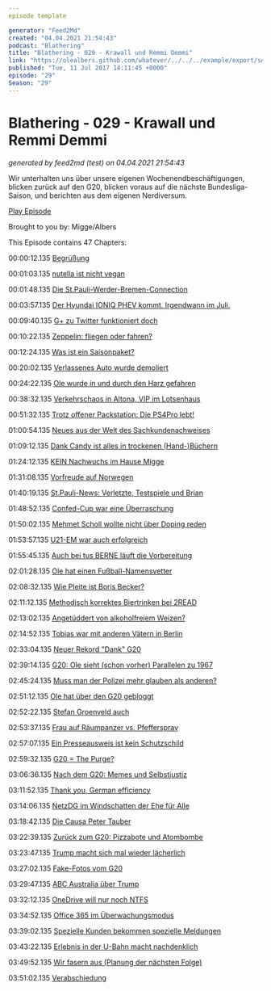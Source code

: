 ```yaml
---
episode template

generator: "Feed2Md"
created: "04.04.2021 21:54:43"
podcast: "Blathering"
title: "Blathering - 029 - Krawall und Remmi Demmi"
link: "https://olealbers.github.com/whatever/../../../example/export/seasons/2/2017/7/Blathering - 029 - Krawall und Remmi Demmi.md"
published: "Tue, 11 Jul 2017 14:11:45 +0000"
episode: "29"
Season: "29"
---
```


# Blathering - 029 - Krawall und Remmi Demmi
_generated by feed2md (test) on 04.04.2021 21:54:43_

Wir unterhalten uns über unsere eigenen Wochenendbeschäftigungen, blicken zurück auf den G20, blicken voraus auf die nächste Bundesliga-Saison, und berichten aus dem eigenen Nerdiversum.

[Play Episode](https://www.blathering.de/podlove/file/283/s/feed/c/mp3/blathering_029.mp3)

Brought to you by: Migge/Albers

This Episode contains 47 Chapters:


00:00:12.135 [Begrüßung]()

00:01:03.135 [nutella ist nicht vegan](http://www.fitforfun.de/abnehmen/gesunde_ernaehrung/schokoladencreme-selbstgemacht-nutella-vegan-und-lecker-172054.html)

00:01:48.135 [Die St.Pauli-Werder-Bremen-Connection](https://de.wikipedia.org/wiki/Philipp_Bargfrede)

00:03:57.135 [Der Hyundai IONIQ PHEV kommt. Irgendwann im Juli.](https://www.welt.de/motor/news/article165850291/Hyundai-Ioniq-Plug-in-Hybrid.html)

00:09:40.135 [G+ zu Twitter funktioniert doch](https://manageflitter.com/engage/sync)

00:10:22.135 [Zeppelin: fliegen oder fahren?](https://zeppelin-nt.de/de/service/faq.html)

00:12:24.135 [Was ist ein Saisonpaket?](https://www.fcstpauli.com/tickets/saisonabos/saisonpakete/)

00:20:02.135 [Verlassenes Auto wurde demoliert](https://twitter.com/tmigge/status/880043247766294528)

00:24:22.135 [Ole wurde in und durch den Harz gefahren](https://www.schierker-feuerstein.de/)

00:38:32.135 [Verkehrschaos in Altona, VIP im Lotsenhaus](http://www.hamburg-leuchtfeuer.de/lotsenhaus/)

00:51:32.135 [Trotz offener Packstation: Die PS4Pro lebt!](https://plus.google.com/+OleAlbers/posts/2rVnpQFpbBR)

01:00:54.135 [Neues aus der Welt des Sachkundenachweises](https://www.haufe.de/immobilien/wirtschaft_politik/Weiterbildungspflicht-statt-Sachkundenachweis-fuer-Verwalter-und-Makler_84342_385236.html)

01:09:12.135 [Dank Candy ist alles in trockenen (Hand-)Büchern](https://www.youtube.com/watch?v=vewBQkBKm5M)

01:24:12.135 [KEIN Nachwuchs im Hause Migge](http://www.ebay.de/itm/wunderschoener-DDR-Puppenwagen-Gelb-mit-Fenster-Nostalgie-70er-Jahre-ab-1-/151676812227?hash=item2350a47bc3&nma=true&si=FlS40ogcA2ilU9lKhLKjBJB9Xjc%253D&orig_cvip=true&rt=nc&_trksid=p2047675.l2557)

01:31:08.135 [Vorfreude auf Norwegen](http://www.bt.no/tv/#!/video/100521/finse-stasjon)

01:40:19.135 [St.Pauli-News: Verletzte, Testspiele und Brian](https://plus.google.com/+FCSTP/posts/fcBWd8ez41z)

01:48:52.135 [Confed-Cup war eine Überraschung](http://www.sport1.de/fussball/confed-cup/2017/06/gruende-fuer-den-deutschen-erfolg-beim-fifa-confederations-cup)

01:50:02.135 [Mehmet Scholl wollte nicht über Doping reden](http://www.spiegel.de/sport/fussball/mehmet-scholl-boykottierte-ard-sendungen-a-1156028.html)

01:53:57.135 [U21-EM war auch erfolgreich](http://www.kicker.de/news/fussball/u21/startseite/700758/artikel_80-zentimeter-vom-schulterklopfer-zum-arschtritt.html)

01:55:45.135 [Auch bei tus BERNE läuft die Vorbereitung](http://www.fussball.de/mannschaft/tus-berne-2-tus-berne-hamburg/-/saison/1617/team-id/011MIBA5J8000000VTVG0001VTR8C1K7#!/section/stage)

02:01:28.135 [Ole hat einen Fußball-Namensvetter](https://de.wikipedia.org/wiki/Helmut_Sandmann)

02:08:32.135 [Wie Pleite ist Boris Becker?](https://www.welt.de/sport/tennis/article166428057/Boris-Becker-wurden-die-Kreditkarten-abgenommen.html)

02:11:12.135 [Methodisch korrektes Biertrinken bei 2READ](https://www.tobiasmigge.de/2017/07/04/2read-082-methodisch-korrektes-biertrinken/)

02:13:02.135 [Angetüddert von alkoholfreiem Weizen?](http://re-talk.de/re026/)

02:14:52.135 [Tobias war mit anderen Vätern in Berlin](https://www.cvjm.de/cvjm/)

02:33:04.135 [Neuer Rekord "Dank" G20](https://plus.google.com/+OleAlbers/posts/Di2WfvVV4HA)

02:39:14.135 [G20: Ole sieht (schon vorher) Parallelen zu 1967](https://www.deutschlandfunknova.de/beitrag/benno-ohnesorg-tod-eines-studenten)

02:45:24.135 [Muss man der Polizei mehr glauben als anderen?](https://medium.com/@lorz/warum-viele-journalisten-der-polizei-alles-glauben-f0c6e30f8af4)

02:51:12.135 [Ole hat über den G20 gebloggt](http://millerntor.hamburg/2017/07/nur-verlierer/)

02:52:22.135 [Stefan Groenveld auch](https://www.stefangroenveld.de/2017/meine-beobachtungen-zum-g20-in-hamburg-2017/)

02:53:37.135 [Frau auf Räumpanzer vs. Pfefferspray](http://www.bento.de/today/g20-frau-klettert-auf-raeumpanzer-polizei-setzt-pfefferspray-ein-1493241/)

02:57:07.135 [Ein Presseausweis ist kein Schutzschild](https://ennolenze.de/journalisten-in-demos-wie-funktioniert-das/2802/)

02:59:32.135 [G20 = The Purge?](https://de.wikipedia.org/wiki/The_Purge_%E2%80%93_Die_S%C3%A4uberung)

03:06:36.135 [Nach dem G20: Memes und Selbstjustiz](http://www.spiegel.de/panorama/gesellschaft/g20-krawalle-selfie-bei-randale-im-schanzenviertel-a-1156799.html)

03:11:52.135 [Thank you, German efficiency](https://twitter.com/AJEnglish/status/884042222894669825)

03:14:06.135 [NetzDG im Windschatten der Ehe für Alle](https://www.economist.com/blogs/kaffeeklatsch/2017/06/merkelology-101)

03:18:42.135 [Die Causa Peter Tauber](https://www.lavievagabonde.de/2017/07/03/495/peter-tauber-tweet-ordentliches-gelernt)

03:22:39.135 [Zurück zum G20: Pizzabote und Atombombe](http://www.spiegel.de/panorama/gesellschaft/g20-gipfel-in-hamburg-pizzabote-kaempft-sich-durch-g20-hoelle-a-1156371.html)

03:23:47.135 [Trump macht sich mal wieder lächerlich](http://www.spiegel.de/panorama/leute/donald-trump-druckt-sich-auf-gefaelschtes-cover-des-time-magazine-a-1154770.html)

03:27:02.135 [Fake-Fotos vom G20](https://www.thesun.co.uk/news/3986758/g20-memes-donald-trump-vladimir-putin-angela-merkel-fake-pictures/)

03:29:47.135 [ABC Australia über Trump](https://www.theguardian.com/us-news/2017/jul/09/biggest-threat-to-the-west-australian-journalist-demolishes-trump-after-g20)

03:32:12.135 [OneDrive will nur noch NTFS](https://www.golem.de/news/microsoft-onedrive-unterstuetzt-nur-noch-ntfs-ohne-vorwarnung-1707-128821.html)

03:34:52.135 [Office 365 im Überwachungsmodus](https://blogs.office.com/en-us/2017/07/05/transform-your-organization-with-microsoft-workplace-analytics/)

03:39:02.135 [Spezielle Kunden bekommen spezielle Meldungen]()

03:43:22.135 [Erlebnis in der U-Bahn macht nachdenklich]()

03:49:52.135 [Wir fasern aus (Planung der nächsten Folge)]()

03:51:02.135 [Verabschiedung]()


